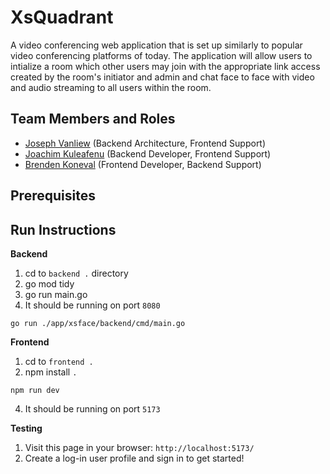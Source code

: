# XsQuadrant

A video conferencing web application that is set up similarly to popular video conferencing
platforms of today. The application will allow users to intialize a room which other users may join 
with the appropriate link access created by the room's initiator and admin and chat face to face
with video and audio streaming to all users within the room. 

## Team Members and Roles

* [Joseph Vanliew](https://github.com/Joseph-Vanliew/641-HW2-Vanliew) (Backend Architecture, Frontend Support)
* [Joachim Kuleafenu](https://github.com/kuleafenu/641-HW2-Kuleafenu) (Backend Developer, Frontend Support)
* [Brenden Koneval](https://github.com/konevalb/641-HW2-Koneval) (Frontend Developer, Backend Support)

## Prerequisites

## Run Instructions
**Backend**
1. cd to `backend .` directory
2. go mod tidy
3. go run main.go
4. It should be running on port `8080`
```shell 
go run ./app/xsface/backend/cmd/main.go
 ```

**Frontend**
1. cd to `frontend .`
2. npm install `.`
```shell
npm run dev
```
4. It should be running on port `5173`

**Testing**
1. Visit this page in your browser: `http://localhost:5173/`
2. Create a log-in user profile and sign in to get started!